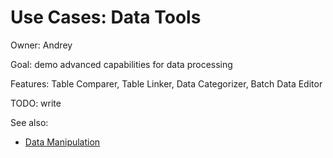 <!-- TITLE: Use Cases: Data Tools -->
<!-- SUBTITLE: -->

# Use Cases: Data Tools

Owner: Andrey

Goal: demo advanced capabilities for data processing

Features: Table Comparer, Table Linker, Data Categorizer, Batch Data Editor


TODO: write

See also:
* [Data Manipulation](../features/data-wrangling.md)
